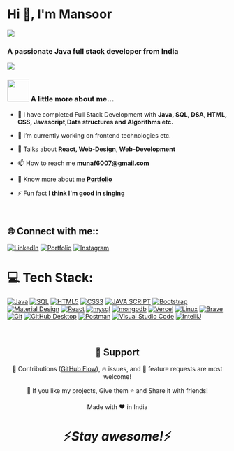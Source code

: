  
<h1 align="left">Hi 👋, I'm Mansoor</h1>

<p align="left">
<img align="center" src="https://readme-typing-svg.demolab.com?font=Fira+Code&size=40&pause=1000&color=E1391A&vCenter=true&width=600&margin=auto&lines=Hello%2CI'm++Mansoor;Java+Developer"/></p>

<h3 align="left">A passionate Java full stack developer from India</h3>

![](https://komarev.com/ghpvc/?username=Mansoor-P&style=for-the-badge)


### <img src="https://media.giphy.com/media/VgCDAzcKvsR6OM0uWg/giphy.gif" width="50"> A little more about me...

- 🌱 I have completed Full Stack Development with **Java, SQL, DSA, HTML, CSS, Javascript,Data structures and Algorithms etc.**

- 🔭 I’m currently working on frontend technologies etc.

- 💬 Talks about **React, Web-Design, Web-Development**

- 📫 How to reach me **munaf6007@gmail.com**

- 🔭 Know more about me **[Portfolio](https://mansoorsportfolio.netlify.app)**

- ⚡ Fun fact **I think I'm good in singing**

<br>

## 🌐 Connect with me::
[![LinkedIn](https://img.shields.io/badge/LinkedIn-%230077B5.svg?logo=linkedin&logoColor=white)](https://www.linkedin.com/in/mansoor0731/)
[![Portfolio](https://img.shields.io/badge/Portfolio-%23000000.svg?logo=firefox&logoColor=#FF7139)](https://mansoorsportfolio.netlify.app/)
[![Instagram](https://img.shields.io/badge/instagram-%23000000.svg?logo=instagram&logoColor=#FF7139)](https://www.instagram.com/mansoor_317/)

# 💻 Tech Stack:
     
 <p>  
      <a href="https://github.com/search?q=user%3Mansoor-P+language%java"><img alt="Java" src="https://custom-icon-badges.demolab.com/badge/Java-007396.svg?logo=java&logoColor=white"></a>
      <a href="https://github.com/search?q=user%3Mansoor-P+language%sql"><img alt="SQL" src="https://custom-icon-badges.demolab.com/badge/SQL-025E8C.svg?logo=database&logoColor=white"></a>
      <a href="https://github.com/search?q=user%3Mansoor-P+language%html5"><img alt="HTML5" src="https://custom-icon-badges.demolab.com/badge/HTML5-orange.svg?logo=java&logoColor=white"></a>
      <a href="https://github.com/search?q=user%3Mansoor-P+language%css3"><img alt="CSS3" src="https://custom-icon-badges.demolab.com/badge/CSS3-blue.svg?logo=database&logoColor=white"></a>
      <a href="https://github.com/search?q=user%3Mansoor-P+language%javascript"><img alt="JAVA SCRIPT" src="https://custom-icon-badges.demolab.com/badge/Java Script-yellow.svg?logo=java&logoColor=white"></a>
  <!--       <a href="https://github.com/search?q=user%3Mansoor-P+language%3Asql"><img alt="SQL" src="https://custom-icon-badges.demolab.com/badge/SQL-025E8C.svg?logo=database&logoColor=white"></a> -->
      <a href="#"><img alt="Bootstrap" src="https://img.shields.io/badge/Bootstrap-7952B3.svg?logo=bootstrap&logoColor=white"></a>
      <a href="#"><img alt="Material Design" src="https://img.shields.io/badge/Material%20Design-0081CB.svg?logo=material-design&logoColor=white"></a>
      <a href="#"><img alt="React" src="https://img.shields.io/badge/React-20232a.svg?logo=react&logoColor=%2361DAFB"></a>
      <a href="https://github.com/search?q=user%3Mansoor-P+language%3Amysql"><img alt="mysql" src="https://img.shields.io/badge/mysql-000000.svg?logo=mysql&logoColor=white"></a>
      <a href="https://github.com/search?q=user%3Mansoor-P+language%3Amongodb"><img alt="mongodb" src="https://img.shields.io/badge/mongodb-234ea94b.svg?logo=mongodb&logoColor=white"></a>
      <a href="#"><img alt="Vercel" src="https://img.shields.io/badge/Vercel-000000.svg?logo=vercel&logoColor=white"></a>
      <a href="#"><img alt="Linux" src="https://img.shields.io/badge/Linux-yellow.svg?logo=linux&logoColor=white"></a>
      <a href="#"><img alt="Brave" src="https://img.shields.io/badge/-Brave-FB542B?logo=brave&logoColor=white"></a>
      <a href="#"><img alt="Git" src="https://img.shields.io/badge/Git-F05033.svg?logo=git&logoColor=white"></a>
      <a href="#"><img alt="GitHub Desktop" src="https://img.shields.io/badge/GitHub%20Desktop-8034A9.svg?logo=github&logoColor=white"></a>
      <a href="#"><img alt="Postman" src="https://img.shields.io/badge/Postman-FF6C37?logo=postman&logoColor=white"></a>
      <a href="#"><img alt="Visual Studio Code" src="https://img.shields.io/badge/Visual%20Studio%20Code-0078d7.svg?logo=visual-studio-code&logoColor=white"></a>
      <a href="#"><img alt="IntelliJ" src="https://img.shields.io/badge/IntelliJ-0078d7.svg?logo=intellij&logoColor=white"></a>
  
  </p>

<br />

<h2 align="center">🤝 Support</h2>

<p align="center">🎀 Contributions (<a href="https://guides.github.com/introduction/flow" title="GitHub flow">GitHub Flow</a>), 🔥 issues, and 🥮 feature requests are most welcome!</p>

<p align="center">💙 If you like my projects, Give them ⭐ and Share it with friends!</p>
</p>
<p align="center">Made with ❤️ in India</p>

<h1 align='center'>⚡️<i>Stay awesome!</i>⚡️</h1>
